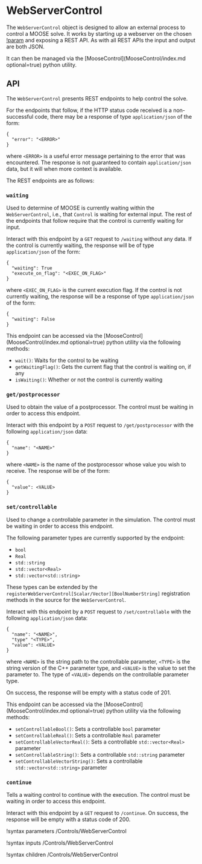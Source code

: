 # WebServerControl

The `WebServerControl` object is designed to allow an external process to control a MOOSE solve. It works by starting up a webserver on the chosen [!param](/Controls/WebServerControl/port) and exposing a REST API. As with all REST APIs the input and output are both JSON.

It can then be managed via the [MooseControl](MooseControl/index.md optional=true) python utility.

## API

The `WebServerControl` presents REST endpoints to help control the solve.

For the endpoints that follow, if the HTTP status code received is a non-successful code, there may be a response of type `application/json` of the form:

```language=json
{
  "error": "<ERROR>"
}
```

where `<ERROR>` is a useful error message pertaining to the error that was encountered. The response is not guaranteed to contain `application/json` data, but it will when more context is available.

The REST endpoints are as follows:

### `waiting`

Used to determine of MOOSE is currently waiting within the `WebServerControl`, i.e., that `Control` is waiting for external input. The rest of the endpoints that follow require that the control is currently waiting for input.

Interact with this endpoint by a `GET` request to `/waiting` without any data. If the control is currently waiting, the response will be of type `application/json` of the form:

```language=json
{
  "waiting": True
  "execute_on_flag": "<EXEC_ON_FLAG>"
}
```

where `<EXEC_ON_FLAG>` is the current execution flag. If the control is not currently waiting, the response will be a response of type `application/json` of the form:

```language=json
{
  "waiting": False
}
```

This endpoint can be accessed via the [MooseControl](MooseControl/index.md optional=true) python utility via the following methods:

- `wait()`: Waits for the control to be waiting
- `getWaitingFlag()`: Gets the current flag that the control is waiting on, if any
- `isWaiting()`: Whether or not the control is currently waiting

### `get/postprocessor`

Used to obtain the value of a postprocessor. The control must be waiting in order to access this endpoint.

Interact with this endpoint by a `POST` request to `/get/postprocessor` with the following `application/json` data:

```language=json
{
  "name": "<NAME>"
}
```

where `<NAME>` is the name of the postprocessor whose value you wish to receive. The response will be of the form:

```language=json
{
  "value": <VALUE>
}
```

### `set/controllable`

Used to change a controllable parameter in the simulation. The control must be waiting in order to access this endpoint.

The following parameter types are currently supported by the endpoint:

- `bool`
- `Real`
- `std::string`
- `std::vector<Real>`
- `std::vector<std::string>`

These types can be extended by the `registerWebServerControl[Scalar/Vector][BoolNumberString]` registration methods in the source for the `WebServerControl`.

Interact with this endpoint by a `POST` request to `/set/controllable` with the following `application/json` data:

```language=json
{
  "name": "<NAME>",
  "type" "<TYPE>",
  "value": <VALUE>
}
```

where `<NAME>` is the string path to the controllable parameter, `<TYPE>` is the string version of the C++ parameter type, and `<VALUE>` is the value to set the parameter to. The type of `<VALUE>` depends on the controllable parameter type.

On success, the response will be empty with a status code of 201.

This endpoint can be accessed via the [MooseControl](MooseControl/index.md optional=true) python utility via the following methods:

- `setControllableBool()`: Sets a controllable `bool` parameter
- `setControllableReal()`: Sets a controllable `Real` parameter
- `setControllableVectorReal()`: Sets a controllable `std::vector<Real>` parameter
- `setControllableString()`: Sets a controllable `std::string` parameter
- `setControllableVectorString()`: Sets a controllable `std::vector<std::string>` parameter

### `continue`

Tells a waiting control to continue with the execution. The control must be waiting in order to access this endpoint.

Interact with this endpoint by a `GET` request to `/continue`. On success, the response will be empty with a status code of 200.

!syntax parameters /Controls/WebServerControl

!syntax inputs /Controls/WebServerControl

!syntax children /Controls/WebServerControl
